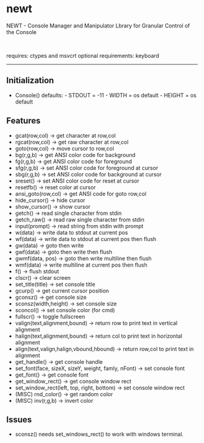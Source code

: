 # newt
NEWT - Console Manager and Manipulator Lbrary for Granular Control of the Console

<br>

requires: ctypes and msvcrt
optional requirements: keyboard

<hr>

## Initialization
  - Console()
    defaults:
        - STDOUT = -11
        - WIDTH = os default
        - HEIGHT = os default

## Features
- gcat(row,col) -> get character at row,col
- rgcat(row,col) -> get raw character at row,col
- goto(row,col) -> move cursor to row,col
- bg(r,g,b) -> get ANSI color code for background
- fg(r,g,b) -> get ANSI color code for foreground
- sfg(r,g,b) -> set ANSI color code for foreground at cursor
- sbg(r,g,b) -> set ANSI color code for background at cursor
- sreset() -> set ANSI color code for reset at cursor
- resetfb() -> reset color at cursor
- ansi_goto(row,col) -> get ANSI code for goto row,col
- hide_cursor() -> hide cursor
- show_cursor() -> show cursor
- getch() -> read single character from stdin
- getch_raw() -> read raw single character from stdin
- input(prompt) -> read string from stdin with prompt
- w(data) -> write data to stdout at current pos
- wf(data) -> write data to stdout at current pos then flush
- gw(data) -> goto then write
- gwf(data) -> goto then write then flush
- gwmf(data, pos) -> goto then write multiline then flush
- wmf(data) -> write multiline at current pos then flush
- f() -> flush stdout
- clscr() -> clear screen
- set_title(title) -> set console title
- gcurp() -> get current cursor position
- gconsz() -> get console size
- sconsz(width,height) -> set console size
- sconcol() -> set console color (for cmd)
- fullscr() -> toggle fullscreen
- valign(text,alignment,bound) -> return row to print text in vertical alignment
- halign(text,alignment,bound) -> return col to print text in horizontal alignment
- align(text,valign,halign,vbound,hbound) -> return row,col to print text in alignment
- get_handle() -> get console handle
- set_font(face, sizeX, sizeY, weight, famly, nFont) -> set console font
- get_font() -> get console font
- get_window_rect() -> get console window rect
- set_window_rect(left, top, right, bottom) -> set console window rect
- (MISC) rnd_color() -> get random color
- (MISC) inv(r,g,b) -> invert color

## Issues
- sconsz() needs set_windows_rect() to work with windows terminal.
